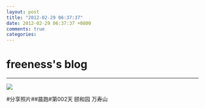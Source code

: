 ```yaml
---
layout: post
title: "2012-02-29 06:37:37"
date: 2012-02-29 06:37:37 +0800
comments: true
categories: 
---
```


# freeness's blog

----------

![](http://okqmqrbgo.bkt.clouddn.com/201202290637371.jpg)

>
\#分享照片\#\#晨跑\#第002天 颐和园 万寿山